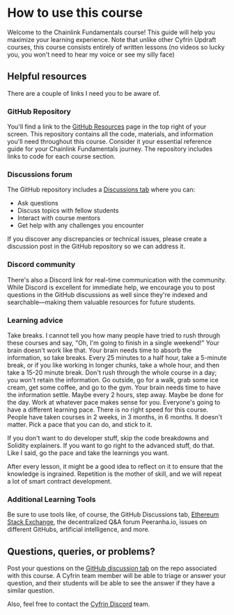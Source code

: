 # How to use this course

Welcome to the Chainlink Fundamentals course! This guide will help you maximize your learning experience.
Note that unlike other Cyfrin Updraft courses, this course consists entirely of written lessons (no videos so lucky you, you won't need to hear my voice or see my silly face)

## Helpful resources

There are a couple of links I need you to be aware of. 

### GitHub Repository

You'll find a link to the [GitHub Resources](https://github.com/Cyfrin/chainlink-fundamentals-cu) page in the top right of your screen. This repository contains all the code, materials, and information you'll need throughout this course. Consider it your essential reference guide for your Chainlink Fundamentals journey. The repository includes links to code for each course section.

### Discussions forum

The GitHub repository includes a [Discussions tab](https://github.com/Cyfrin/chainlink-fundamentals-cu/discussions) where you can:

- Ask questions
- Discuss topics with fellow students
- Interact with course mentors
- Get help with any challenges you encounter

If you discover any discrepancies or technical issues, please create a discussion post in the GitHub repository so we can address it.

### Discord community

There's also a Discord link for real-time communication with the community. While Discord is excellent for immediate help, we encourage you to post questions in the GitHub discussions as well since they're indexed and searchable—making them valuable resources for future students.

### Learning advice

Take breaks. I cannot tell you how many people have tried to rush through these courses and say, "Oh, I'm going to finish in a single weekend!" Your brain doesn't work like that. Your brain needs time to absorb the information, so take breaks. Every 25 minutes to a half hour, take a 5-minute break, or if you like working in longer chunks, take a whole hour, and then take a 15-20 minute break. Don't rush through the whole course in a day; you won't retain the information. Go outside, go for a walk, grab some ice cream, get some coffee, and go to the gym. Your brain needs time to have the information settle. Maybe every 2 hours, step away. Maybe be done for the day. Work at whatever pace makes sense for you. Everyone's going to have a different learning pace. There is no right speed for this course. People have taken courses in 2 weeks, in 3 months, in 6 months. It doesn't matter. Pick a pace that you can do, and stick to it.

If you don't want to do developer stuff, skip the code breakdowns and Solidity explainers. If you want to go right to the advanced stuff, do that. Like I said, go the pace and take the learnings you want.

After every lesson, it might be a good idea to reflect on it to ensure that the knowledge is ingrained. Repetition is the mother of skill, and we will repeat a lot of smart contract development.

### Additional Learning Tools

Be sure to use tools like, of course, the GitHub Discussions tab, [Ethereum Stack Exchange](https://ethereum.stackexchange.com/), the decentralized Q&A forum Peeranha.io, issues on different GitHubs, artificial intelligence, and more.

## Questions, queries, or problems?

Post your questions on the [GitHub discussion tab](https://github.com/Cyfrin/chainlink-fundamentals-cu/discussions) on the repo associated with this course. A Cyfrin team member will be able to triage or answer your question, and their students will be able to see the answer if they have a similar question. 

Also, feel free to contact the [Cyfrin Discord](https://discord.com/invite/cyfrin) team.
